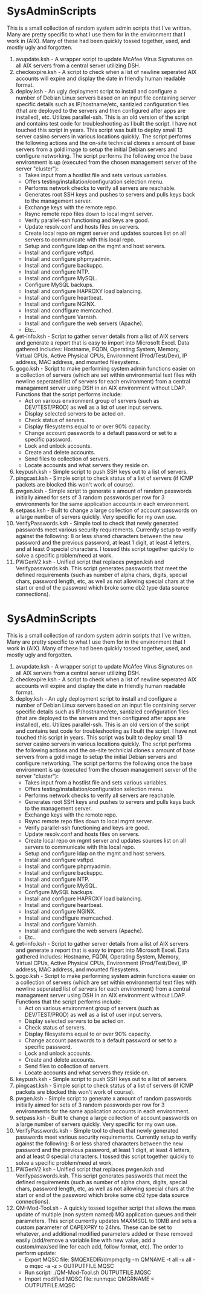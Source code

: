 # SysAdminScripts
This is a small collection of random system admin scripts that I've written. Many are pretty specific to what I use them for in the environment that I work in (AIX). Many of these had been quickly tossed together, used, and mostly ugly and forgotten.

1) avupdate.ksh - A wrapper script to update McAfee Virus Signatures on all AIX servers from a central server utilizing DSH.
2) checkexpire.ksh - A script to check when a list of newline seperated AIX accounts will expire and display the date in friendly human readable format.
3) deploy.ksh - An ugly deployment script to install and configure a number of Debian Linux servers based on an input file containing server specific details such as IP/hostname/etc, santizied configuration files (that are deployed to the servers and then configured after apps are installed), etc. Utilizes parallel-ssh. This is an old version of the script and contains test code for troubleshooting as I built the script. I have not touched this script in years. This script was built to deploy small 13 server casino servers in various locations quickly. The script performs the following actions and the on-site technicial clones x amount of base servers from a gold image to setup the initial Debian servers and configure networking. The script performs the following once the base environment is up (executed from the chosen management server of the server "cluster"):
   * Takes input from a hostlist file and sets various variables.
   * Offers testing/installation/configuration selection menu.
   * Performs network checks to verify all servers are reachable.
   * Generates root SSH keys and pushes to servers and pulls keys back to the management server.
   * Exchange keys with the remote repo.
   * Rsync remote repo files down to local mgmt server.
   * Verify parallel-ssh functioning and keys are good.
   * Update resolv.conf and hosts files on servers.
   * Create local repo on mgmt server and updates sources list on all servers to communicate with this local repo.
   * Setup and configure ldap on the mgmt and host servers.
   * Install and configure vsftpd.
   * Install and configure phpmyadmin.
   * Install and configure backuppc.
   * Install and configure NTP.
   * Install and configure MySQL.
   * Configure MySQL backups.
   * Install and configure HAPROXY load balancing.
   * Install and configure heartbeat.
   * Install and configure NGINX.
   * Install and condfigure memcached.
   * Install and configure Varnish.
   * Install and configure the web servers (Apache).
   * Etc..
4) get-info.ksh - Script to gather server details from a list of AIX servers and generate a report that is easy to import into Microsoft Excel. Data gathered includes: Hostname, FQDN, Operating System, Memory, Virtual CPUs, Active Physical CPUs, Environment (Prod/Test/Dev), IP address, MAC address, and mounted filesystems.
5) gogo.ksh - Script to make performing system admin functions easier on a collection of servers (which are set within environmental text files with newline seperated list of servers for each environment) from a central managament server using DSH in an AIX environment without LDAP. Functions that the script performs include:
   * Act on various environment group of servers (such as DEV/TEST/PROD) as well as a list of user input servers.
   * Display selected servers to be acted on.
   * Check status of servers.
   * Display filesystems equal to or over 90% capacity.
   * Change account passwords to a default password or set to a specific password.
   * Lock and unlock accounts.
   * Create and delete accounts.
   * Send files to collection of servers.
   * Locate accounts and what servers they reside on.
6) keypush.ksh - Simple script to push SSH keys out to a list of servers.
7) pingcast.ksh - Simple script to check status of a list of servers (if ICMP packets are blocked this won't work of course).
8) pwgen.ksh - Simple script to generate x amount of random passwords initially aimed for sets of 3 random passwords per row for 3 environments for the same application accounts in each environment.
9) setpass.ksh - Built to change a large collection of account passwords on a large number of servers quickly. Very specific for my own use.
10) VerifyPasswords.ksh - Simple tool to check that newly generated passwords meet various security requirements. Currently setup to verify against the following: 8 or less shared characters between the new password and the previous password, at least 1 digit, at least 4 letters, and at least 0 special characters. I tossed this script together quickly to solve a specific problem/need at work.
11) PWGenV2.ksh - Unified script that replaces pwgen.ksh and Verifypasswords.ksh. This script generates passwords that meet the defined requirements (such as number of alpha chars, digits, special chars, password length, etc, as well as not allowing special chars at the start or end of the password which broke some db2 type data source connections).
# SysAdminScripts
This is a small collection of random system admin scripts that I've written. Many are pretty specific to what I use them for in the environment that I work in (AIX). Many of these had been quickly tossed together, used, and mostly ugly and forgotten.

1) avupdate.ksh - A wrapper script to update McAfee Virus Signatures on all AIX servers from a central server utilizing DSH.
2) checkexpire.ksh - A script to check when a list of newline seperated AIX accounts will expire and display the date in friendly human readable format.
3) deploy.ksh - An ugly deployment script to install and configure a number of Debian Linux servers based on an input file containing server specific details such as IP/hostname/etc, santizied configuration files (that are deployed to the servers and then configured after apps are installed), etc. Utilizes parallel-ssh. This is an old version of the script and contains test code for troubleshooting as I built the script. I have not touched this script in years. This script was built to deploy small 13 server casino servers in various locations quickly. The script performs the following actions and the on-site technicial clones x amount of base servers from a gold image to setup the initial Debian servers and configure networking. The script performs the following once the base environment is up (executed from the chosen management server of the server "cluster"):
   * Takes input from a hostlist file and sets various variables.
   * Offers testing/installation/configuration selection menu.
   * Performs network checks to verify all servers are reachable.
   * Generates root SSH keys and pushes to servers and pulls keys back to the management server.
   * Exchange keys with the remote repo.
   * Rsync remote repo files down to local mgmt server.
   * Verify parallel-ssh functioning and keys are good.
   * Update resolv.conf and hosts files on servers.
   * Create local repo on mgmt server and updates sources list on all servers to communicate with this local repo.
   * Setup and configure ldap on the mgmt and host servers.
   * Install and configure vsftpd.
   * Install and configure phpmyadmin.
   * Install and configure backuppc.
   * Install and configure NTP.
   * Install and configure MySQL.
   * Configure MySQL backups.
   * Install and configure HAPROXY load balancing.
   * Install and configure heartbeat.
   * Install and configure NGINX.
   * Install and condfigure memcached.
   * Install and configure Varnish.
   * Install and configure the web servers (Apache).
   * Etc..
4) get-info.ksh - Script to gather server details from a list of AIX servers and generate a report that is easy to import into Microsoft Excel. Data gathered includes: Hostname, FQDN, Operating System, Memory, Virtual CPUs, Active Physical CPUs, Environment (Prod/Test/Dev), IP address, MAC address, and mounted filesystems.
5) gogo.ksh - Script to make performing system admin functions easier on a collection of servers (which are set within environmental text files with newline seperated list of servers for each environment) from a central managament server using DSH in an AIX environment without LDAP. Functions that the script performs include:
   * Act on various environment group of servers (such as DEV/TEST/PROD) as well as a list of user input servers.
   * Display selected servers to be acted on.
   * Check status of servers.
   * Display filesystems equal to or over 90% capacity.
   * Change account passwords to a default password or set to a specific password.
   * Lock and unlock accounts.
   * Create and delete accounts.
   * Send files to collection of servers.
   * Locate accounts and what servers they reside on.
6) keypush.ksh - Simple script to push SSH keys out to a list of servers.
7) pingcast.ksh - Simple script to check status of a list of servers (if ICMP packets are blocked this won't work of course).
8) pwgen.ksh - Simple script to generate x amount of random passwords initially aimed for sets of 3 random passwords per row for 3 environments for the same application accounts in each environment.
9) setpass.ksh - Built to change a large collection of account passwords on a large number of servers quickly. Very specific for my own use.
10) VerifyPasswords.ksh - Simple tool to check that newly generated passwords meet various security requirements. Currently setup to verify against the following: 8 or less shared characters between the new password and the previous password, at least 1 digit, at least 4 letters, and at least 0 special characters. I tossed this script together quickly to solve a specific problem/need at work.
11) PWGenV2.ksh - Unified script that replaces pwgen.ksh and Verifypasswords.ksh. This script generates passwords that meet the defined requirements (such as number of alpha chars, digits, special chars, password length, etc, as well as not allowing special chars at the start or end of the password which broke some db2 type data source connections).
12) QM-Mod-Tool.sh - A quickly tossed together script that allows the mass update of multiple (non system named) MQ application queues and their parameters. This script currently updates MAXMSGL to 10MB and sets a custom parameter of CAPEXPRY to 24hrs. These can be set to whatever, and additional modified parameters added or these removed easily (add/remove a variable line with new value, add a custom/max/sed line for each add, follow format, etc). The order to perform update:
    * Export MQSC file: $MQEXEDIR/dmpmqcfg -m QMNAME -t all -x all -o mqsc -a -z > OUTPUTFILE.MQSC
    * Run script: ./QM-Mod-Tool.sh OUTPUTFILE.MQSC
    * Import modified MQSC file: runmqsc QMGRNAME < OUTPUTFILE.MQSC
